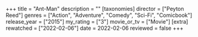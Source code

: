 +++
title = "Ant-Man"
description = ""
[taxonomies]
director = ["Peyton Reed"] 
genres = ["Action", "Adventure", "Comedy", "Sci-Fi", "Comicbook"]
release_year = ["2015"]
my_rating = ["3"]
movie_or_tv = ["Movie"]
[extra]
rewatched = ["2022-02-06"]
date = 2022-02-06
reviewed = false
+++

